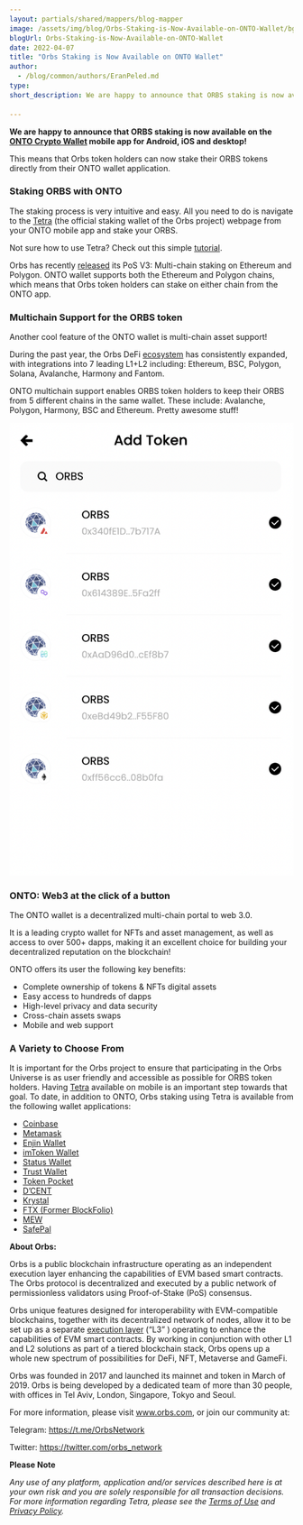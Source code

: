 ```yaml
---
layout: partials/shared/mappers/blog-mapper
image: /assets/img/blog/Orbs-Staking-is-Now-Available-on-ONTO-Wallet/bg.jpg
blogUrl: Orbs-Staking-is-Now-Available-on-ONTO-Wallet
date: 2022-04-07
title: "Orbs Staking is Now Available on ONTO Wallet"
author:
  - /blog/common/authors/EranPeled.md
type:
short_description: We are happy to announce that ORBS staking is now available on the ONTO Crypto Wallet mobile app for Android, iOS and desktop!

---
```


**We are happy to announce that ORBS staking is now available on the [ONTO Crypto Wallet](https://onto.app/en/) mobile app for Android, iOS and desktop!**

This means that Orbs token holders can now stake their ORBS tokens directly from their ONTO wallet application.


### Staking ORBS with ONTO

The staking process is very intuitive and easy. All you need to do is navigate to the [Tetra](https://staking.orbs.network/) (the official staking wallet of the Orbs project) webpage from your ONTO mobile app and stake your ORBS. 

Not sure how to use Tetra? Check out this simple [tutorial](https://www.orbs.com/tetra-orbs-staking-wallet-tutorial/).

Orbs has recently [released](https://www.orbs.com/PolygonStakingDate/) its PoS V3: Multi-chain staking on Ethereum and Polygon. ONTO wallet supports both the Ethereum and Polygon chains, which means that Orbs token holders can stake on either chain from the ONTO app.



### Multichain Support for the ORBS token

Another cool feature of the ONTO wallet is multi-chain asset support!

During the past year, the Orbs DeFi [ecosystem](https://www.orbs.com/ecosystem/) has consistently expanded, with integrations into 7 leading L1+L2 including: Ethereum, BSC, Polygon, Solana, Avalanche, Harmony and Fantom.

ONTO multichain support enables ORBS token holders to keep their ORBS from 5 different chains in the same wallet. These include: Avalanche, Polygon, Harmony, BSC and Ethereum. Pretty awesome stuff!

![Orbs](/assets/img/blog/Orbs-Staking-is-Now-Available-on-ONTO-Wallet/image1.png)


### ONTO: Web3 at the click of a button

The ONTO wallet is a decentralized multi-chain portal to web 3.0.

It is a leading crypto wallet for NFTs and asset management, as well as access to over 500+ dapps, making it an excellent choice for building your decentralized reputation on the blockchain!

ONTO offers its user the following key benefits:

- Complete ownership of tokens & NFTs digital assets
- Easy access to hundreds of dapps
- High-level privacy and data security
- Cross-chain assets swaps
- Mobile and web support

### A Variety to Choose From

It is important for the  Orbs project to ensure that participating in the Orbs Universe is as user friendly and 
accessible as possible for ORBS token holders. Having [Tetra](https://staking.orbs.network/) available on mobile is an important step
towards that goal. To date, in addition to ONTO, Orbs staking using Tetra is available from the following 
wallet applications:
 
- [Coinbase](https://www.orbs.com/orbs-staking-is-now-available-on-the-coinbase-wallet-mobile-app)
- [Metamask](https://www.orbs.com/orbs-swaps-and-staking-now-available-on-metamask-wallet)
- [Enjin Wallet](https://www.orbs.com/tetra-staking-wallet-by-orbs-now-on-mobile)
- [imToken Wallet](https://www.orbs.com/orbs-tetra-staking-is-now-available-on-imtoken-wallet)
- [Status Wallet](https://www.orbs.com/orbs-staking-is-now-available-on-the-status-wallet-mobile-app)
- [Trust Wallet](https://www.orbs.com/orbs-staking-is-now-available-on-the-trust-wallet-mobile)
- [Token Pocket](https://www.orbs.com/orbs-staking-is-now-available-on-token-pocket-wallet-mobile-app)
- [D’CENT](https://www.orbs.com/orbs-staking-is-now-available-on-dcent-wallet-mobile-app/)
- [Krystal](https://www.orbs.com/orbs-and-krystal-announce-a-partnership-focused-on-defi/)
- [FTX (Former BlockFolio)](https://www.orbs.com/orbs-is-now-available-on-blockfolio/)
- [MEW](https://play.google.com/store/apps/details?id=com.myetherwallet.mewwallet&hl=en&gl=US)
- [SafePal](https://www.orbs.com/Orbs-Staking-is-Now-Available-on-the-SafePal-Crypto-Wallet/)


<div class='line-separator'> </div>


**About Orbs:**


Orbs is a public blockchain infrastructure operating as an independent execution layer enhancing the capabilities of EVM based smart contracts. The Orbs protocol is decentralized and executed by a public network of permissionless validators using Proof-of-Stake (PoS) consensus.

Orbs unique features designed for interoperability with EVM-compatible blockchains, together with its decentralized network of nodes, allow it to be set up as a separate [execution layer](https://www.orbs.com/How-Orbs-Hybrid-Architecture-Is-Becoming-a-Game-Changer-in-DeFi/) (“L3” ) operating to enhance the capabilities of EVM smart contracts. By working in conjunction with other L1 and L2 solutions as part of a tiered blockchain stack, Orbs opens up a whole new spectrum of possibilities for DeFi, NFT, Metaverse and GameFi.

Orbs was founded in 2017 and launched its mainnet and token in March of 2019. Orbs is being developed by a dedicated team of more than 30 people, with offices in Tel Aviv, London, Singapore, Tokyo and Seoul.

For more information, please visit www.orbs.com, or join our community at:

Telegram: https://t.me/OrbsNetwork

Twitter: https://twitter.com/orbs_network


<div class='line-separator'> </div>

**Please Note**

_Any use of any platform, application and/or services described here is at your own risk and you are solely responsible for all transaction decisions. For more information regarding Tetra, please see the [Terms of Use](https://staking.orbs.network/34ddbf2e660b9b7d284130e8444f09be.pdf) and [Privacy Policy](https://staking.orbs.network/bf7dd07efc692312eb717f6d2c367392.pdf)._
